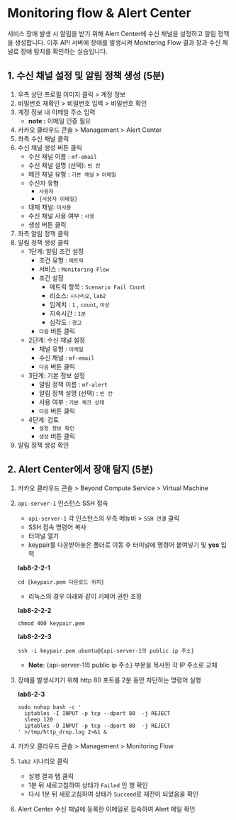# Monitoring flow & Alert Center

서비스 장애 발생 시 알림을 받기 위해 Alert Center에 수신 채널을 설정하고 알림 정책을 생성합니다. 이후 API 서버에 장애를 발생시켜 Monitering Flow 결과 창과 수신 채널로 장애 탐지를 확인하는 실습입니다.

## 1. 수신 채널 설정 및 알림 정책 생성 (5분)

1. 우측 상단 프로필 이미지 클릭 > 계정 정보
2. 비밀번호 재확인 > 비밀번호 입력 > 비밀번호 확인
3. 계정 정보 내 이메일 주소 입력
    - **note :** 이메일 인증 필요
4. 카카오 클라우드 콘솔 > Management > Alert Center
5. 좌측 수신 채널 클릭
6. 수신 채널 생성 버튼 클릭
    - 수신 채널 이름 : `mf-email`
    - 수신 채널 설명 (선택): `빈 칸`
    - 메인 채널 유형 : `기본 채널` > `이메일`
    - 수신자 유형
        - `사용자`
        - `{사용자 이메일}`
    - 대체 채널: `미사용`
    - 수신 채널 사용 여부 : `사용`
    - 생성 버튼 클릭
7. 좌측 알림 정책 클릭
8. 알림 정책 생성 클릭
    - 1단계: 알림 조건 설정
        - 조건 유형 : `메트릭`
        - 서비스 : `Monitoring Flow`
        - 조건 설정
            - 메트릭 항목 : `Scenario Fail Count`
            - 리소스: `시나리오`, `lab2`
            - 임계치 : `1` , `count`, `이상`
            - 지속시간 : `1분`
            - 심각도 : `경고`
        - `다음` 버튼 클릭
    - 2단계: 수신 채널 설정
        - 채널 유형 : `이메일`
        - 수신 채널 : `mf-email`
        - `다음` 버튼 클릭
    - 3단계: 기본 정보 설정
        - 알림 정책 이름 : `mf-alert`
        - 알림 정책 설명 (선택) : `빈 칸`
        - 사용 여부 : `기본 체크 상태`
        - `다음` 버튼 클릭
    - 4단계: 검토
        - `설정 정보 확인`
        - `생성` 버튼 클릭
9. 알림 정책 생성 확인

## 2. Alert Center에서 장애 탐지 (5분)

1. 카카오 클라우드 콘솔 > Beyond Compute Service > Virtual Machine
2. `api-server-1` 인스턴스 SSH 접속
    - `api-server-1` 각 인스턴스의 우측 메뉴바 > `SSH 연결` 클릭
    - SSH 접속 명령어 복사
    - 터미널 열기
    - keypair를 다운받아놓은 폴더로 이동 후 터미널에 명령어 붙여넣기 및 **yes** 입력
      
    **lab8-2-2-1**
    ```
    cd {keypair.pem 다운로드 위치}
    ```
        
    - 리눅스의 경우 아래와 같이 키페어 권한 조정
        
    **lab8-2-2-2**
        
    ```
    chmod 400 keypair.pem
    ```
        
    **lab8-2-2-3**
        
    ```
    ssh -i keypair.pem ubuntu@{api-server-1의 public ip 주소}
    ```
    - **Note**: {api-server-1의 public ip 주소} 부분을 복사한 각 IP 주소로 교체
   
3. 장애를 발생시키기 위해 http 80 포트를 2분 동안 차단하는 명령어 실행
    
    **lab8-2-3**

    ```
    sudo nohup bash -c '
      iptables -I INPUT -p tcp --dport 80  -j REJECT
      sleep 120
      iptables -D INPUT -p tcp --dport 80  -j REJECT
    ' >/tmp/http_drop.log 2>&1 &
    ```
    
4. 카카오 클라우드 콘솔 > Management > Monitoring Flow
5. `lab2` 시나리오 클릭
    - 실행 결과 탭 클릭
    - 1분 뒤 새로고침하여 상태가 `Failed` 인 행 확인
    - 다시 1분 뒤 새로고침하여 상태가 `Succeed`로 재전이 되었음을 확인
6. Alert Center 수신 채널에 등록한 이메일로 접속하여 Alert 메일 확인
